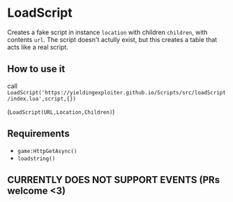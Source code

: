 # LoadScript
Creates a fake script in instance `location` with children `children`, with contents `url`. The script doesn't actully exist, but this creates a table that acts like a real script.

## How to use it
call `LoadScript('https://yieldingexploiter.github.io/Scripts/src/loadScript/index.lua',script,{})`

(`LoadScript(URL,Location,Children)`)

## Requirements
- `game:HttpGetAsync()`
- `loadstring()`

## CURRENTLY DOES NOT SUPPORT EVENTS (PRs welcome <3)
